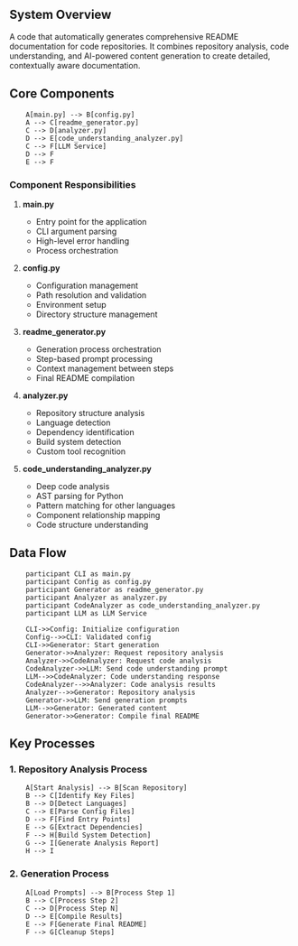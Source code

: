 ## System Overview

A code that automatically generates comprehensive README documentation for code repositories. It combines repository analysis, code understanding, and AI-powered content generation to create detailed, contextually aware documentation.

## Core Components

```mermaid
    A[main.py] --> B[config.py]
    A --> C[readme_generator.py]
    C --> D[analyzer.py]
    D --> E[code_understanding_analyzer.py]
    C --> F[LLM Service]
    D --> F
    E --> F
```

### Component Responsibilities

1. **main.py**
   - Entry point for the application
   - CLI argument parsing
   - High-level error handling
   - Process orchestration

2. **config.py**
   - Configuration management
   - Path resolution and validation
   - Environment setup
   - Directory structure management

3. **readme_generator.py**
   - Generation process orchestration
   - Step-based prompt processing
   - Context management between steps
   - Final README compilation

4. **analyzer.py**
   - Repository structure analysis
   - Language detection
   - Dependency identification
   - Build system detection
   - Custom tool recognition

5. **code_understanding_analyzer.py**
   - Deep code analysis
   - AST parsing for Python
   - Pattern matching for other languages
   - Component relationship mapping
   - Code structure understanding

## Data Flow

```mermaid
    participant CLI as main.py
    participant Config as config.py
    participant Generator as readme_generator.py
    participant Analyzer as analyzer.py
    participant CodeAnalyzer as code_understanding_analyzer.py
    participant LLM as LLM Service

    CLI->>Config: Initialize configuration
    Config-->>CLI: Validated config
    CLI->>Generator: Start generation
    Generator->>Analyzer: Request repository analysis
    Analyzer->>CodeAnalyzer: Request code analysis
    CodeAnalyzer->>LLM: Send code understanding prompt
    LLM-->>CodeAnalyzer: Code understanding response
    CodeAnalyzer-->>Analyzer: Code analysis results
    Analyzer-->>Generator: Repository analysis
    Generator->>LLM: Send generation prompts
    LLM-->>Generator: Generated content
    Generator->>Generator: Compile final README
```

## Key Processes

### 1. Repository Analysis Process

```mermaid
    A[Start Analysis] --> B[Scan Repository]
    B --> C[Identify Key Files]
    B --> D[Detect Languages]
    C --> E[Parse Config Files]
    D --> F[Find Entry Points]
    E --> G[Extract Dependencies]
    F --> H[Build System Detection]
    G --> I[Generate Analysis Report]
    H --> I
```

### 2. Generation Process

```mermaid
    A[Load Prompts] --> B[Process Step 1]
    B --> C[Process Step 2]
    C --> D[Process Step N]
    D --> E[Compile Results]
    E --> F[Generate Final README]
    F --> G[Cleanup Steps]
```